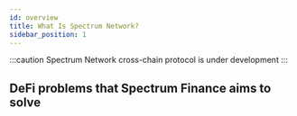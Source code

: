 ```yaml
---
id: overview
title: What Is Spectrum Network?
sidebar_position: 1
---
```


:::caution
Spectrum Network cross-chain protocol is under development
:::

## DeFi problems that Spectrum Finance aims to solve
